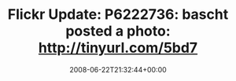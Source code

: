 ---
retweeted: false
source: <a href="http://twitter.com" rel="nofollow">Twitter Web Client</a>
entities:
  hashtags: []
  symbols: []
  user_mentions: []
  urls: []
display_text_range:
- '0'
- '73'
favorite_count: '0'
id_str: '841168213'
truncated: false
retweet_count: '0'
id: '841168213'
created_at: Sun Jun 22 21:32:44 +0000 2008
favorited: false
full_text: 'Flickr Update: P6222736: bascht posted a photo: http://tinyurl.com/5bd7nh'
lang: en
tags:
- pesos/twitter
date: '2008-06-22T21:32:44+00:00'
src: https://twitter.com/bascht/status/841168213
original_url: https://twitter.com/bascht/status/841168213
type: twitter_tweet
text: 'Flickr Update: P6222736: bascht posted a photo: http://tinyurl.com/5bd7nh'
title: 'Flickr Update: P6222736: bascht posted a photo: http://tinyurl.com/5bd7'

---